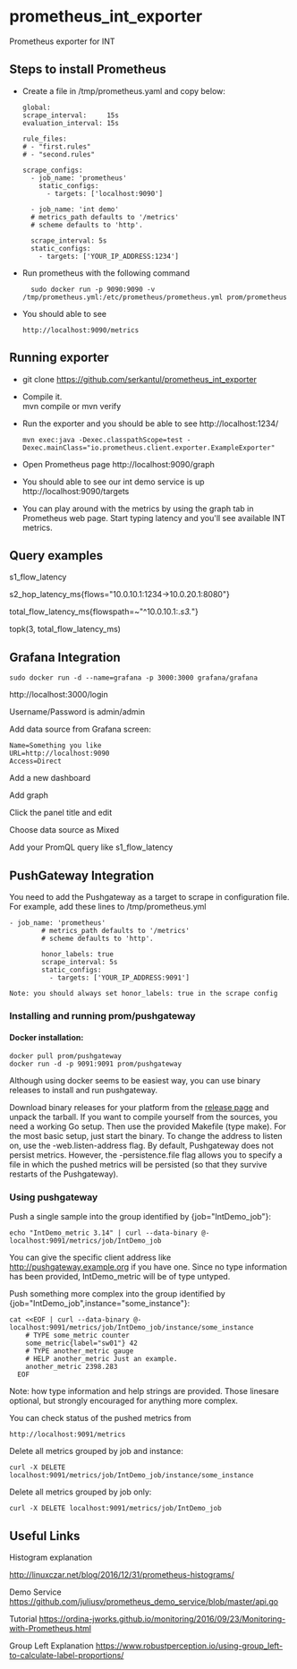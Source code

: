 # prometheus_int_exporter
Prometheus exporter for INT

## Steps to install Prometheus

* Create a file in /tmp/prometheus.yaml and copy below:

      global:
      scrape_interval:     15s
      evaluation_interval: 15s

      rule_files:
      # - "first.rules"
      # - "second.rules"

      scrape_configs:
        - job_name: 'prometheus'
          static_configs:
            - targets: ['localhost:9090']

        - job_name: 'int demo'
        # metrics_path defaults to '/metrics'
        # scheme defaults to 'http'.

        scrape_interval: 5s
        static_configs:
          - targets: ['YOUR_IP_ADDRESS:1234']

* Run prometheus with the following command

        sudo docker run -p 9090:9090 -v /tmp/prometheus.yml:/etc/prometheus/prometheus.yml prom/prometheus

* You should able to see

      http://localhost:9090/metrics


## Running exporter

* git clone https://github.com/serkantul/prometheus_int_exporter

* Compile it.  
  mvn compile or mvn verify

* Run the exporter and you should be able to see http://localhost:1234/

      mvn exec:java -Dexec.classpathScope=test -Dexec.mainClass="io.prometheus.client.exporter.ExampleExporter"

* Open Prometheus page http://localhost:9090/graph
* You should able to see our int demo service is up http://localhost:9090/targets
* You can play around with the metrics by using the graph tab in
Prometheus web page. Start typing latency and you'll see available INT metrics.

## Query examples
s1_flow_latency

s2_hop_latency_ms{flows="10.0.10.1:1234->10.0.20.1:8080"}

total_flow_latency_ms{flowspath=~"^10.0.10.1:.*_s3_.*"}

topk(3, total_flow_latency_ms)

## Grafana Integration
    sudo docker run -d --name=grafana -p 3000:3000 grafana/grafana
http://localhost:3000/login

Username/Password is admin/admin

Add data source from Grafana screen:

    Name=Something you like
    URL=http://localhost:9090
    Access=Direct

Add a new dashboard

Add graph

Click the panel title and edit

Choose data source as Mixed

Add your PromQL query like
    s1_flow_latency

## PushGateway Integration

  You need to add the Pushgateway as a target to scrape in configuration file. For example, add these lines to /tmp/prometheus.yml

    - job_name: 'prometheus'
            # metrics_path defaults to '/metrics'
            # scheme defaults to 'http'.

            honor_labels: true
            scrape_interval: 5s
            static_configs:
              - targets: ['YOUR_IP_ADDRESS:9091']

    Note: you should always set honor_labels: true in the scrape config

### Installing and running prom/pushgateway

#### Docker installation:

    docker pull prom/pushgateway
    docker run -d -p 9091:9091 prom/pushgateway

  Although using docker seems to be easiest way, you can use binary releases to install and run pushgateway.

  Download binary releases for your platform from the [release page](https://github.com/prometheus/pushgateway/releases) and unpack the tarball.
    If you want to compile yourself from the sources, you need a working Go setup. Then use the provided Makefile (type make).
    For the most basic setup, just start the binary. To change the address to listen on, use the -web.listen-address flag.
    By default, Pushgateway does not persist metrics. However, the -persistence.file flag allows you to specify a file in which
    the pushed metrics will be persisted (so that they survive restarts of the Pushgateway).

### Using pushgateway

Push a single sample into the group identified by {job="IntDemo_job"}:

    echo "IntDemo_metric 3.14" | curl --data-binary @-
    localhost:9091/metrics/job/IntDemo_job

You can give the specific client address like http://pushgateway.example.org if you have one.
Since no type information has been provided, IntDemo_metric will be of type untyped.

Push something more complex into the group identified by {job="IntDemo_job",instance="some_instance"}:

    cat <<EOF | curl --data-binary @- localhost:9091/metrics/job/IntDemo_job/instance/some_instance
        # TYPE some_metric counter
        some_metric{label="sw01"} 42
        # TYPE another_metric gauge
        # HELP another_metric Just an example.
        another_metric 2398.283
      EOF

Note: how type information and help strings are provided. Those linesare optional, but strongly encouraged for anything more complex.

You can check status of the pushed metrics from

    http://localhost:9091/metrics

Delete all metrics grouped by job and instance:

    curl -X DELETE localhost:9091/metrics/job/IntDemo_job/instance/some_instance
Delete all metrics grouped by job only:

    curl -X DELETE localhost:9091/metrics/job/IntDemo_job

## Useful Links
Histogram explanation

http://linuxczar.net/blog/2016/12/31/prometheus-histograms/

Demo Service
https://github.com/juliusv/prometheus_demo_service/blob/master/api.go

Tutorial
https://ordina-jworks.github.io/monitoring/2016/09/23/Monitoring-with-Prometheus.html

Group Left Explanation
https://www.robustperception.io/using-group_left-to-calculate-label-proportions/
